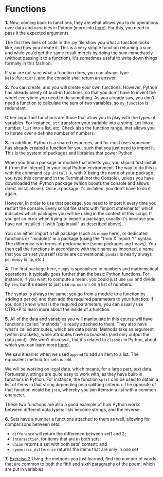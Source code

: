 # Functions


<b>1.</b> Now, coming back to functions, they are what allows you to do operations over data and variables in Python 
(more info <a href='https://www.w3schools.com/python/python_functions.asp'>here</a>). For this, you need to pass it 
the expected arguments. 

The first few lines of code in the .py file show you what a function looks like, and how you 
create it. This is a very simple function returning a sum, and while you'd get the same result merely by doing 
the sum immediately (without passing it to a function), it's sometimes useful to write down things formally in this fashion.

If you are not sure what a function does, you can always type  `help(function)`, and the console shall return an answer.

<b>2.</b> You can create, and you will create your own functions. However, Python has already plenty of built-in 
functions, so that you don't have to invent the wheel everytime you need to do something. As you already saw, you 
don't need a function to calculate the sum of two variables, so `my_function` is redundant.

Other important functions are those that allow you to play with the types of variables. For instance, `str` 
transform your variable into a string, `int` into a number, `list` into a list, etc. Check also the function range, 
that allows you to iterate over a definite number of numbers.

<b>3.</b> In addition, Python is a shared resources, and for most uses someone has already created a function for 
you, such that you just need to import it. This is the system of packages and librairies that power Python. 

When you find a package or module that intests you, you should first install it (from the internet) in your local 
Python environment. The way to do this is with the command `pip install X`, with X being the name of your package ; 
you type this command in the Terminal (not the Console), unless you have downloaded the iPython package (which 
boosts the console and allows direct installations). Once a package it's installed, you don't have to do it again.

However, in order to use that package, you need to import it every time you restart the console. Every script 
file starts with "import statements" which indicates which packages you will be using in the context of this 
script. If you get an error when trying to import a package, usually it's because you have not installed it (with 
"pip install" as described above).

You can either import a full package (such as `numpy` here), or dedicated functions or "modules" in a package (using 
the "from X import Y" syntax. The difference is in terms of performance (some packages are heavy). You then call the functions in accordance with 
their name as imported, a name that you can set yourself (some are conventional: `pandas` is nearly always `pd`, 
`numpy` is  `np`, etc.)

<b>4.</b> The first package here, `numpy`  is specialised in numbers and mathematical operations; it typically goes 
further than the basic Python functions. For instance, if you want to compute a mean: you could just use `sum` and 
divide by `len`; but it's easier to just use `np.mean()` on a list of numbers. 

The syntax is always the same: you go from a module to a function by adding a period, and then add the required 
parameters to your function. If you don't know what is the required parameters, you can usually use CTRL+P to learn 
more about the inside of a function.

<b>5.</b> All of the data and variables you will manipulate in this course will have functions (called "methods") 
already attached to them. They also have what's called attributes, which are data points. Methods take an argument (within brackets), 
while attributes have no brackets (and only output the data point). 
(We won't discuss it, but it's related to `classes` in Python, about which you can learn more <a href='https://docs.python.org/3/tutorial/classes.html'>here</a>). 

We saw it earlier when we used `append` to add an item to a list. The equivalent method for sets is `add`.

We will be working on legal data, which means, for a large part, text data. Fortunately, strings are quite easy to 
work with, as they have built-in functions in Python. For instance, the function `split` can be used to obtain a 
list of items in that string depending on a splitting criterion. The opposite of that function would be `join`, 
whereby you join items in a list with a common character.

These two functions are also a good example of how Python works between different data types: lists become strings, 
and the reverse.

<b>6.</b> Sets have a number a functions attached to them as well, allowing for comparisons between sets: 
<ul><li><code>difference</code> will return the difference between set1 and 2;</li>
    <li><code>intersection</code>, for items that are in both sets;</li>
    <li><code>union</code> returns a set with both sets' content; and</li>
    <li><code>symmetric_difference</code> returns the items that are only in one set</li>
    </ul>

<b>7.</b> <u>Exercise 2</u> Using the methods you just learned, find the number of words that are common to both the 
fifth and sixth paragraphs of the poem, which are put in variables.
